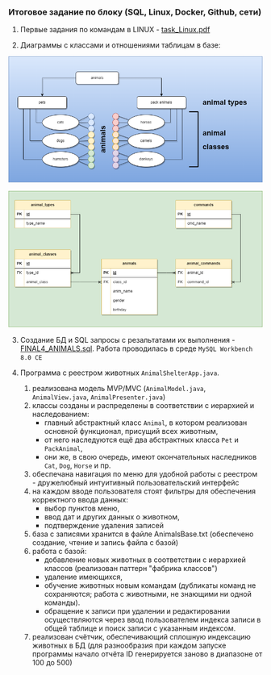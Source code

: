 ### Итоговое задание по блоку (SQL, Linux, Docker, Github, сети)

1. Первые задания по командам в LINUX - [task_Linux.pdf](https://github.com/Smazhko/finish_project_animals/blob/main/task_Linux.pdf)

2. Диаграммы с классами и отношениями таблицам в базе:

![диаграма классов](https://github.com/Smazhko/finish_project_animals/blob/main/animal-classes_diagram.png)

![диаграма с таблицами](https://github.com/Smazhko/finish_project_animals/blob/main/animal-DB_diagram.png)

3. Создание БД и SQL запросы с резальтатами их выполнения - [FINAL4_ANIMALS.sql](https://github.com/Smazhko/finish_project_animals/blob/main/FINAL4_ANIMALS.sql).
   Работа проводилась в среде ```MySQL Workbench 8.0 CE```

4. Программа с реестром животных ```AnimalShelterApp.java```.
   1) реализована модель MVP/MVC (```AnimalModel.java```, ```AnimalView.java```, ```AnimalPresenter.java```)
   2) классы созданы и распределены в соответствии с иерархией и наследованием:
      - главный абстрактный класс ```Animal```, в котором реализован основной функционал, присущий всех животным,
      - от него наследуются ещё два абстрактных класса ```Pet``` и ```PackAnimal```,
      - они же, в свою очередь, имеют окончательных наследников ```Cat```, ```Dog```, ```Horse``` и пр.
   4) обеспечана навигация по меню для удобной работы с реестром - дружелюбный интуитивный пользовательский интерфейс
   5) на каждом вводе пользователя стоят фильтры для обеспечения корректного ввода данных:
      - выбор пунктов меню,
      - ввод дат и других данных о животном,
      - подтверждение удаления записей
   6) база с записями хранится в файле AnimalsBase.txt (обеспечено создание, чтение и запись файла с базой)
   7) работа с базой:
      - добавление новых животных в соответствии с иерархией классов (реализован паттерн "фабрика классов") 
      - удаление имеющихся,
      - обучение животных новым командам (дубликаты команд не сохраняются; работа с животными, не знающими ни одной команды).
      - обращение к записи при удалении и редактировании осуществляются через ввод пользователем индекса записи в общей таблице и поиск записи с указанным индексом.
   8) реализован счётчик, обеспечивающий сплошную индексацию животных в БД (для разнообразия при каждом запуске программы начало отчёта ID генерируется заново в диапазоне от 100 до 500)
   
